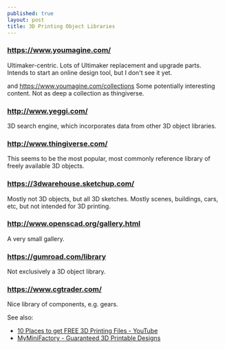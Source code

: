 ```yaml
---
published: true
layout: post
title: 3D Printing Object Libraries
---
```


### https://www.youmagine.com/
Ultimaker-centric. Lots of Ultimaker replacement and upgrade parts. Intends to start an online design tool, but I don't see it yet.

and https://www.youmagine.com/collections
Some potentially interesting content. Not as deep a collection as thingiverse.

### http://www.yeggi.com/
3D search engine, which incorporates data from other 3D object libraries.

### http://www.thingiverse.com/
This seems to be the most popular, most commonly reference library of freely available 3D objects.

### https://3dwarehouse.sketchup.com/
Mostly not 3D objects, but all 3D sketches. Mostly scenes, buildings, cars, etc, but not intended for 3D printing.

### http://www.openscad.org/gallery.html
A very small gallery.

### https://gumroad.com/library
Not exclusively a 3D object library.

### https://www.cgtrader.com/
Nice library of components, e.g. gears.

See also:

- [10 Places to get FREE 3D Printing Files - YouTube](https://www.youtube.com/watch?v=q3wo_VBfMPA)
- [MyMiniFactory - Guaranteed 3D Printable Designs](https://www.myminifactory.com/)
